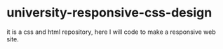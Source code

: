 # university-responsive-css-design
it is a css and html repository, here I will code to make a responsive web site.
